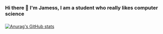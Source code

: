 ### Hi there 👋 I'm Jamess, I am a student who really likes computer science
###
###
<!--
**Jamess-2209/Jamess-2209** is a ✨ _special_ ✨ repository because its `README.md` (this file) appears on your GitHub profile.

Here are some ideas to get you started:

- 🔭 I’m currently working on ...
- 🌱 I’m currently learning ...
- 👯 I’m looking to collaborate on ...
- 🤔 I’m looking for help with ...
- 💬 Ask me about ...
- 📫 How to reach me: ...
- 😄 Pronouns: ...
- ⚡ Fun fact: ...
-->
[![Anurag's GitHub stats](https://github-readme-stats.vercel.app/api?username=Jamess-2209&show_icons=true&theme=tokyonight)](https://github.com/anuraghazra/github-readme-stats)<br>

